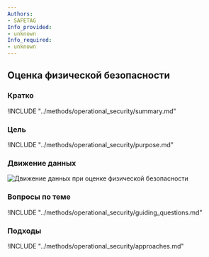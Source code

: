 ```yaml
---
Authors:
- SAFETAG
Info_provided:
- unknown
Info_required:
- unknown
---
```


## Оценка физической безопасности

### Кратко

!INCLUDE "../methods/operational_security/summary.md"

### Цель

!INCLUDE "../methods/operational_security/purpose.md"

### Движение данных

![Движение данных при оценке физической безопасности](images/info_flows/physical_assessment.svg)

### Вопросы по теме

!INCLUDE "../methods/operational_security/guiding_questions.md"

### Подходы

!INCLUDE "../methods/operational_security/approaches.md"